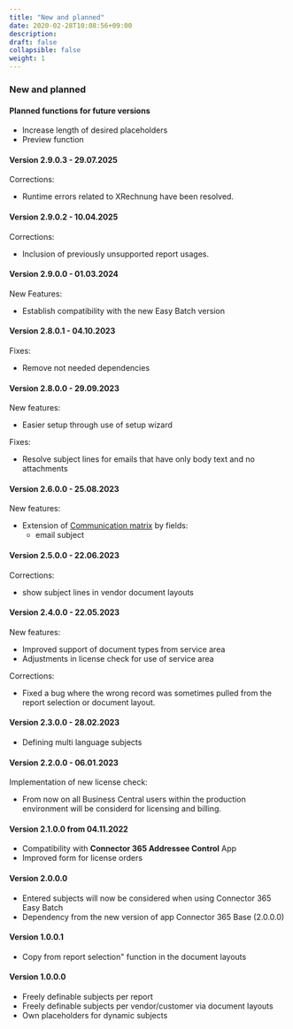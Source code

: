 ```yaml
---
title: "New and planned"
date: 2020-02-28T10:08:56+09:00
description: 
draft: false
collapsible: false
weight: 1
---
```

### New and planned

#### Planned functions for future versions
- Increase length of desired placeholders
- Preview function

#### Version 2.9.0.3 - 29.07.2025
Corrections:
- Runtime errors related to XRechnung have been resolved.

#### Version 2.9.0.2 - 10.04.2025
Corrections:
- Inclusion of previously unsupported report usages.

#### Version 2.9.0.0 - 01.03.2024
New Features:
- Establish compatibility with the new Easy Batch version

#### Version 2.8.0.1 - 04.10.2023
Fixes:
 - Remove not needed dependencies

#### Version 2.8.0.0 - 29.09.2023
New features:
 - Easier setup through use of setup wizard
 
Fixes: 
 - Resolve subject lines for emails that have only body text and no attachments

#### Version 2.6.0.0 - 25.08.2023
New features:
 - Extension of [Communication matrix](/en-us/apps/base/first-steps/setup/communication-matrix/) by fields:
    * email subject

#### Version 2.5.0.0 - 22.06.2023
Corrections:
 - show subject lines in vendor document layouts

#### Version 2.4.0.0 - 22.05.2023
New features: 
 - Improved support of document types from service area
 - Adjustments in license check for use of service area 

Corrections:
 - Fixed a bug where the wrong record was sometimes pulled from the report selection or document layout.

#### Version 2.3.0.0 - 28.02.2023
- Defining multi language subjects

#### Version 2.2.0.0 - 06.01.2023
Implementation of new license check:
- From now on all Business Central users within the production environment will be considerd for licensing and billing.

#### Version 2.1.0.0 from 04.11.2022
 - Compatibility with **Connector 365 Addressee Control** App
 - Improved form for license orders

#### Version 2.0.0.0
- Entered subjects will now be considered when using Connector 365 Easy Batch
- Dependency from the new version of app Connector 365 Base (2.0.0.0)

#### Version 1.0.0.1
- Copy from report selection" function in the document layouts

#### Version 1.0.0.0
- Freely definable subjects per report
- Freely definable subjects per vendor/customer via document layouts
- Own placeholders for dynamic subjects

